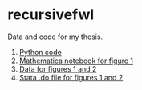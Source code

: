 # recursivefwl
Data and code for my thesis.

1. [Python code](/recursivefwl.py)
2. [Mathematica notebook for figure 1](/figure1.nb)
3. [Data for figures 1 and 2](/alg_time.dta)
4. [Stata .do file for figures 1 and 2](/figues_1_and_2.do)
